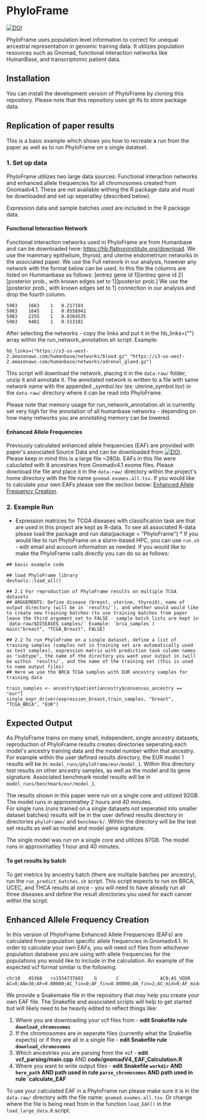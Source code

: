 
# PhyloFrame


[![DOI](https://zenodo.org/badge/841574410.svg)](https://doi.org/10.5281/zenodo.14034515)

PhyloFrame uses population level information to correct for unequal ancestral representation in genomic training data. It utilizes population resources such as Gnomad, functional interaction networks like HumanBase, and transcriptomic patient data.  

## Installation

You can install the development version of PhyloFrame by cloning this repository. Please note that this repository uses git lfs to store package data.

## Replication of paper results

This is a basic example which shows you how to recreate a run from the paper as well as to run PhyloFrame on a single datatset.

### 1. Set up data
PhyloFrame utilizes two large data sources: Functional interaction networks and enhanced allele frequencies for all chromosomes created from Gnomadv4.1. These are not available withing the R package data and must be downloaded and set up seperatley (described below).

Expression data and sample batches used are included in the R package data.

#### Functional Interaction Network
Functional interaction networks used in PhyloFrame are from Humanbase and can be downloaded here: https://hb.flatironinstitute.org/download. We use the mammary epithelium, thyroid, and uterine endometrium networks in the associated paper. We use the Full network in our analysis, however any network with the format below can be used.  In this file the columns are listed on Hummanbase as follows: [entrez gene id 1][entrez gene id 2][posterior prob., with known edges set to 1][posterior prob.] We use the [posterior prob., with known edges set to 1] connection in our analysis and drop the fourth column.

```{network file format}    
5983	1663	1	0.217193
5983	1645	1	0.0558941
5983	2255	1	0.0264535
5983	9401	1	0.513181
```
After selecting the networks - copy the links and put it in the hb_links=("") array within the run_network_annotation.sh script. Example: 

```{nerwork links array}
hb_links=("https://s3-us-west-2.amazonaws.com/humanbase/networks/blood.gz" "https://s3-us-west-2.amazonaws.com/humanbase/networks/adrenal_gland.gz")
```
This script will download the network, placing it in the `data-raw/` folder, unzip it and annotate it. The annotated network is written to a file with same network name with the appended *_symbol.tsv* (ex: uterine_symbol.tsv) in the `data-raw/` directory where it can be read into PhyloFrame.

Please note that memory usage for run_network_annotation.sh is currently set very high for the annotation of all humanbase networks - depending on how many networks you are annotating memory can be lowered.


#### Enhanced Allele Frequencies
Previously calculated enhanced allele frequencies (EAF) are provided with paper's associated Source Data and can be downloaded from 
[![DOI](https://zenodo.org/badge/DOI/10.5281/zenodo.14180045.svg)](https://doi.org/10.5281/zenodo.14180045). Please keep in mind this is a large file ~28Gb. EAFs in this file were caluclated with 8 ancestries from Gnomadv4.1 exome files. Please download the file and place it in the `data-raw/` directory within the project's home directory with the file name `gnomad.exomes.all.tsv`. If you would like to calculate your own EAFs please see the section below: [Enhanced Allele Frequency Creation](https://github.com/leslie-smith1112/PhyloFrame/blob/main/README.md#enhanced-allele-frequency-creation).

### 2. Example Run

* Expression matrices for TCGA diseases with classification task are that are used in this project are kept as R-data. To see all associated R-data please load the package and run data(package = "PhyloFrame") * 
If you would like to run PhyloFrame on a slurm-based HPC, you can use `run.sh` - edit email and account information as needed. If you would like to make the PhyloFrame calls directly you can do so as follows:

```{r example}
## basic example code

## load PhyloFrame library
devtools::load_all()

## 2.1 For reproduction of PhyloFrame results on multiple TCGA datasets
## ARGUEMENTS: Define disease (breast, uterine, thyroid), name of output directory (will be in `results/`), and whether would would like to create new training batches (to use training batches from paper leave the third argument set to FALSE - sample batch lists are kept in `data-raw/$DISEASE$_samples/` Example: `brca_samples`)
main("breast", "TCGA_Breast", FALSE)

## 2.2 To run PhyloFrame on a single dataset, define a list of training samples (samples not in training set are automatically used as test samples), expression matrix with prediction task column names as "subtype", the name of the directory you want your output in (will be within `results/`, and the name of the training set (this is used to name output files)
## Here we use the BRCA TCGA samples with EUR ancestry samples for training data

train_samples <- ancestry$patient[ancestry$consensus_ancestry == "eur"]
single_expr_driver(expression_breast,train_samples, "breast", "TCGA_BRCA", "EUR")
```


## Expected Output 
As PhyloFrame trains on many small, independent, single ancestry datasets, reproduction of PhyloFrame results creates directories seperating each model's ancestry training data and the model number within that ancestry. For example within the user defined results directory, the EUR model 1 results will be in: `model_runs/phyloFrame/eur/model_1`. Within this directory test results on other ancestry samples, as well as the model and its gene signature. Associated benchmark model results will be in `model_runs/benchmark/eur/model_1`.

The results shown in this paper were run on a single core and utilized 92GB. The model runs in approximatley 2 hours and 40 minutes.  
For single runs (runs trained on a single datasets not seperated into smaller dataset batches) results will be in the user defined results directory in directories `phyloFrame/` and `benchmark/`. Wihtin the directory will be the test set results as well as model and model gene signature.

The single model was run on a single core and utilizes 87GB. The model runs in approximatley 1 hour and 40 minutes. 

#### To get results by batch
To get metrics by ancestry batch (there are multiple batches per ancestry), run the `run_predict_batches.sh` script. This script expects to run on BRCA, UCEC, and THCA results at once - you will need to have already run all three diseases and define the result directories you used for each cancer within the script. 

## Enhanced Allele Frequency Creation 
In this version of PhyloFrame Enhanced Allele Frequencies (EAFs) are calculated from population specific allele frequencies in Gnomadv4.1. In order to calculate your own EAFs, you will need vcf files from whichever population database you are using with allele frequencies for the populations you would like to include in the calculation. An example of the expected vcf format similar is the following: 
```
chr10   45366   rs1554737603    G       C       .       AC0;AS_VQSR   AC=0;AN=30;AF=0.00000;AC_fin=0;AF_fin=0.00000;AN_fin=2;AC_mid=0;AF_mid=0.00000;AN_mid=2;AC_sas=0;AF_sas=0.00000;AN_sas=2  

```
We provide a Snakemake file in the repository that may help you create your own EAF file. The Snakefile and associated scripts will help to get started but will likely need to be heavily edited to reflect things like:
  1. Where you are downloading your vcf files from - **edit Snakefile rule `download_chromosomes`**
  2. If the chromosomes are in seperate files (currently what the Snakefile expects) or if they are all in a single file - **edit Snakefile rule `download_chromosomes`**
  3. Which ancestries you are parsing from the vcf - **edit vcf_parsing/main.cpp** AND **code/gnomadV4_EAF_Calculation.R**
  4. Where you want to write output files - **edit Snakefile `workdir` AND `here_path` AND path used in rule `parse_chromosomes` AND path used in rule `calculate_EAF**

To use your calculated EAF in a PhyloFrame run please make sure it is in the `data-raw/` directory with the file name: `gnomad.exomes.all.tsv`. Or change where the file is being read from in the function `load_EAF()` in the `load_large_data.R` script. 
